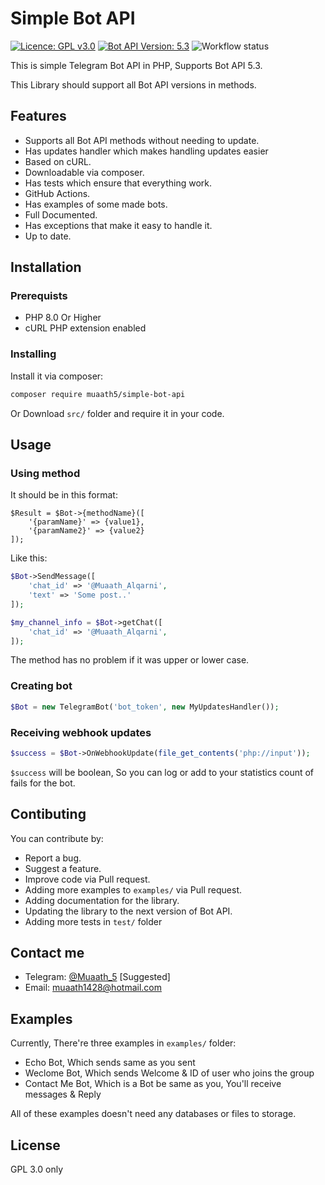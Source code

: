 # Simple Bot API
[![Licence: GPL v3.0](https://img.shields.io/badge/Licence-GPL%20v3.0-green)](LICENCE)
[![Bot API Version: 5.3](https://img.shields.io/badge/Bot%20API%20Version-5.3-dodgerblue)](https://core.telegram.org/bots/api#april-26-2021)
![Workflow status](https://github.com/Muaath5/MuaathBots/actions/workflows/PHP%20Unit%20Tests/badge.svg)


This is simple Telegram Bot API in PHP, Supports Bot API 5.3.

This Library should support all Bot API versions in methods.

## Features
- Supports all Bot API methods without needing to update.
- Has updates handler which makes handling updates easier
- Based on cURL.
- Downloadable via composer.
- Has tests which ensure that everything work.
- GitHub Actions.
- Has examples of some made bots.
- Full Documented.
- Has exceptions that make it easy to handle it.
- Up to date.

## Installation

### Prerequists
- PHP 8.0 Or Higher
- cURL PHP extension enabled

### Installing
Install it via composer:
```sh
composer require muaath5/simple-bot-api
```
Or Download `src/` folder and require it in your code.

## Usage

### Using method
It should be in this format:
```
$Result = $Bot->{methodName}([
    '{paramName}' => {value1},
    '{paramName2}' => {value2}
]);
```

Like this:
```php
$Bot->SendMessage([
    'chat_id' => '@Muaath_Alqarni',
    'text' => 'Some post..'
]);

$my_channel_info = $Bot->getChat([
    'chat_id' => '@Muaath_Alqarni',
]);
```

The method has no problem if it was upper or lower case.

### Creating bot
```php
$Bot = new TelegramBot('bot_token', new MyUpdatesHandler());
```

### Receiving webhook updates
```php
$success = $Bot->OnWebhookUpdate(file_get_contents('php://input'));
```
`$success` will be boolean, So you can log or add to your statistics count of fails for the bot.


## Contibuting
You can contribute by:
- Report a bug.
- Suggest a feature.
- Improve code via Pull request.
- Adding more examples to `examples/` via Pull request.
- Adding documentation for the library.
- Updating the library to the next version of Bot API.
- Adding more tests in `test/` folder

## Contact me
- Telegram: [@Muaath_5](https://t.me/Muaath_5) [Suggested]
- Email: muaath1428@hotmail.com

## Examples
Currently, There're three examples in `examples/` folder:
- Echo Bot, Which sends same as you sent
- Weclome Bot, Which sends Welcome & ID of user who joins the group
- Contact Me Bot, Which is a Bot be same as you, You'll receive messages & Reply

All of these examples doesn't need any databases or files to storage.

## License
GPL 3.0 only